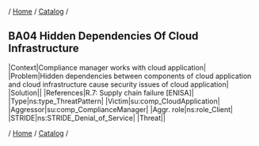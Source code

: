 / [Home](/acctp/) / [Catalog](/acctp/catalog/) /

## BA04 Hidden Dependencies Of Cloud Infrastructure

|Context|Compliance manager works with cloud application|
|Problem|Hidden dependencies between components of cloud application and cloud infrastructure cause security issues of cloud application|
|Solution||
|References|R.7: Supply chain failure [ENISA]|
|Type|ns:type_ThreatPattern|
|Victim|su:comp_CloudApplication|
|Aggressor|su:comp_ComplianceManager|
|Aggr. role|ns:role_Client|
|STRIDE|ns:STRIDE_Denial_of_Service|
|Threat||

/ [Home](/acctp/) / [Catalog](/acctp/catalog/) /
